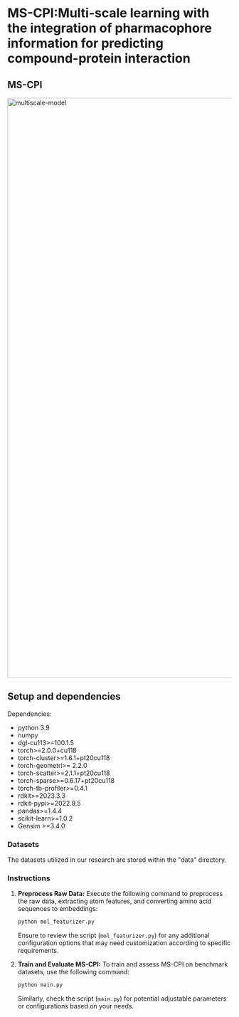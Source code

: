 # MS-CPI:Multi-scale learning with the integration of pharmacophore information for predicting compound-protein interaction


## MS-CPI



<img width="1304" alt="multiscale-model" src="https://github.com/liyf233/MS-CPI/assets/47840818/a8a7a974-0483-4f3f-99c2-425981d4523e">


## Setup and dependencies 

Dependencies:
- python 3.9
- numpy
- dgl-cu113>=100.1.5
- torch>=2.0.0+cu118
- torch-cluster>=1.6.1+pt20cu118
- torch-geometri>= 2.2.0
- torch-scatter>=2.1.1+pt20cu118
- torch-sparse>=0.6.17+pt20cu118
- torch-tb-profiler>=0.4.1
- rdkit>=2023.3.3
- rdkit-pypi>=2022.9.5
- pandas>=1.4.4
- scikit-learn>=1.0.2
- Gensim >=3.4.0

### Datasets

The datasets utilized in our research are stored within the "data" directory.

### Instructions

1. **Preprocess Raw Data:**
   Execute the following command to preprocess the raw data, extracting atom features, and converting amino acid sequences to embeddings:

   ```bash
   python mol_featurizer.py
   ```

   Ensure to review the script (`mol_featurizer.py`) for any additional configuration options that may need customization according to specific requirements.

2. **Train and Evaluate MS-CPI:**
   To train and assess MS-CPI on benchmark datasets, use the following command:

   ```bash
   python main.py
   ```

   Similarly, check the script (`main.py`) for potential adjustable parameters or configurations based on your needs.
